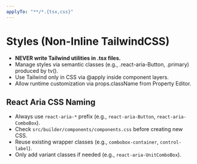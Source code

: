 ```yaml
---
applyTo: "**/*.{tsx,css}"
---
```

# Styles (Non-Inline TailwindCSS)
- **NEVER write Tailwind utilities in .tsx files.**
- Manage styles via semantic classes (e.g., .react-aria-Button, .primary) produced by tv().
- Use Tailwind only in CSS via @apply inside component layers.
- Allow runtime customization via props.className from Property Editor.

## React Aria CSS Naming
- Always use `react-aria-*` prefix (e.g., `react-aria-Button`, `react-aria-ComboBox`).
- Check `src/builder/components/components.css` before creating new CSS.
- Reuse existing wrapper classes (e.g., `combobox-container`, `control-label`).
- Only add variant classes if needed (e.g., `react-aria-UnitComboBox`).
